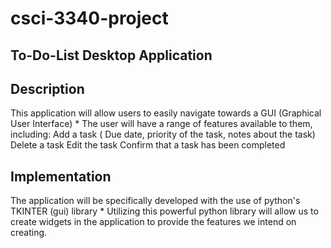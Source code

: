 # csci-3340-project

## To-Do-List Desktop Application 

## Description
This application will allow users to easily navigate towards a GUI (Graphical User Interface) * The user will have a range of features available to them, including: Add a task ( Due date, priority of the task, notes about the task) Delete a task Edit the task Confirm that a task has been completed
## Implementation
The application will be specifically developed with the use of python's TKINTER (gui) library * Utilizing this powerful python library will allow us to create widgets in the application to provide the features we intend on creating.
